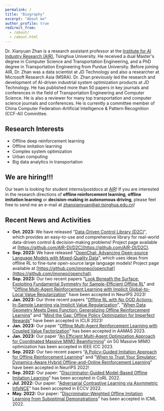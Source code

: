 ```yaml
---
permalink: /
title: "Biography"
excerpt: "About me"
author_profile: true
redirect_from: 
  - /about/
  - /about.html
---
```


Dr. Xianyuan Zhan is a research assistant professor at the [Institute for AI Industry Research (AIR)](https://air.tsinghua.edu.cn), Tsinghua University. He received a dual Master's degree in Computer Science and Transportation Engineering, and a PhD degree in Transportation Engineering from Purdue University. Before joining AIR, Dr. Zhan was a data scientist at JD Technology and also a researcher at Microsoft Research Asia (MSRA). Dr. Zhan previously led the research and development of AI-driven industrial system optimization products at JD Technology. He has published more than 50 papers in key journals and conferences in the field of Transportation Engineering and Computer Science. He is also a reviewer for many top transportation and computer science journals and conferences. He is currently a committee member of China Computer Federation-Artificial Intelligence & Pattern Recognition (CCF-AI) Committee. 

Research Interests
---
* Offline deep reinforcement learning
* Offline imitation learning
* Complex system optimization
* Urban computing
* Big data analytics in transportation

We are hiring!!!
---
Our team is looking for student interns/postdocs at [AIR](https://air.tsinghua.edu.cn)! If you are interested in the research directions of **offline reinforcement learning**, **offline imitation learning** or **decision-making in autonomous driving**, please feel free to send me an e-mail at [zhanxianyuan@air.tsinghua.edu.cn](mailto:zhanxianyuan@air.tsinghua.edu.cn)!


Recent News and Activities
---
* <b>Oct. 2023:</b> We have released "[Data-Driven Control Library (D2C)](http://zhanxianyuan.xyz/project/2023-d2c)", which provides an easy-to-use and comprehensive library for real-world data-driven control & decision-making problems! Project page available at [https://github.com/AIR-DI/D2C](https://github.com/AIR-DI/D2C).
* <b>Sep. 2023:</b> We have released "[OpenChat: Advancing Open-source Language Models with Mixed-Quality Data](http://zhanxianyuan.xyz/publication/2023-OpenChat)", which uses ideas from offline RL to fine-tune open-source large language models! Project page available at [https://github.com/imoneoi/openchat](https://github.com/imoneoi/openchat).
* <b>Sep. 2023:</b> Our two recent papers "[Look Beneath the Surface: Exploiting Fundamental Symmetry for Sample-Efficient Offline RL](http://zhanxianyuan.xyz/publication/2023-TSRL)" and "[Offline Multi-Agent Reinforcement Learning with Implicit Global-to-Local Value Regularization](http://zhanxianyuan.xyz/publication/2023-OMIGA)" have been accepted in NeurIPS 2023!
* <b>Jan. 2023:</b> Our three recent papers "[Offline RL with No OOD Actions: In-Sample Learning via Implicit Value Regularization](http://zhanxianyuan.xyz/publication/2022-SQL)", "[When Data Geometry Meets Deep Function: Generalizing Offline Reinforcement Learning](http://zhanxianyuan.xyz/publication/2022-DOGE)" and "[Mind the Gap: Offline Policy Optimization for Imperfect Rewards](http://zhanxianyuan.xyz/publication/2023-RGM)" have been accepted in ICLR 2023!
* <b>Jan. 2023:</b> Our paper "[Offline Multi-Agent Reinforcement Learning with Coupled Value Factorization](http://zhanxianyuan.xyz/publication/2023-OMAC)" has been accepted in AAMAS 2023.
* <b>Jan. 2023:</b> Our paper "[An Efficient Multi-Agent Optimization Approach for Coordinated Massive MIMO Beamforming](http://zhanxianyuan.xyz/publication/2023-MIMO_opt)" on 5G Massive MIMO optimization has been accepted in IEEE ICC 2023.
* <b>Sep. 2022:</b> Our two recent papers "[A Policy-Guided Imitation Approach for Offline Reinforcement Learning](http://zhanxianyuan.xyz/publication/2022-POR)" and "[When to Trust Your Simulator: Dynamics-Aware Hybrid Offline-and-Online Reinforcement Learning](http://zhanxianyuan.xyz/publication/2022-H2O)" have been accepted in NeurIPS 2022!
* <b>Sep. 2022:</b> Our paper: "[Discriminator-Guided Model-Based Offline Imitation Learning](http://zhanxianyuan.xyz/publication/2022-DMIL)" has been accepted in CoRL 2022.
* <b>Jul. 2022:</b> Our paper: "[Adversarial Contrastive Learning via Asymmetric InfoNCE](http://zhanxianyuan.xyz/publication/2022-ECCV_AinfoNCE)" has been accepted in ECCV 2022.
* <b>May. 2022:</b> Our paper: "[Discriminator-Weighted Offline Imitation Learning from Suboptimal Demonstrations](http://zhanxianyuan.xyz/publication/2021-DWBC)" has been accepted in ICML 2022.